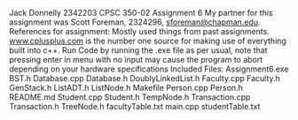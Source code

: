 Jack Donnelly
2342203
CPSC 350-02
Assignment 6
My partner for this assignment was Scott Foreman, 2324296, sforeman@chapman.edu.
References for assignment: Mostly used things from past assignments. www.cplusplus.com is the number one source for making use of everything built into c++. 
Run Code by running the .exe file as per usual, note that pressing enter in menu with no input may cause the program to abort depending on your hardware specifications
Included Files:
Assignment6.exe
BST.h
Database.cpp
Database.h
DoublyLinkedList.h
Faculty.cpp
Faculty.h
GenStack.h
ListADT.h
ListNode.h
Makefile
Person.cpp
Person.h
README.md
Student.cpp
Student.h
TempNode.h
Transaction.cpp
Transaction.h
TreeNode.h
facultyTable.txt
main.cpp
studentTable.txt

